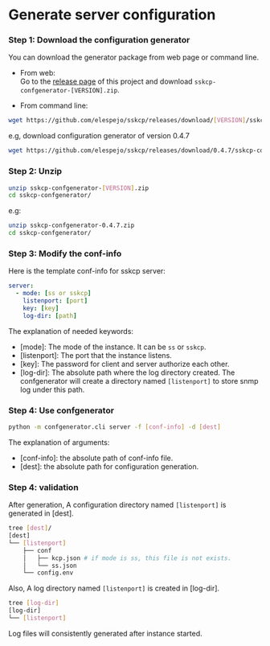# Generate server configuration

### Step 1: Download the configuration generator
You can download the generator package from web page or command line.

* From web:  
    Go to the [release page](https://github.com/elespejo/sskcp/releases) of this project and download `sskcp-confgenerator-[VERSION].zip`.

* From command line:  
```bash
wget https://github.com/elespejo/sskcp/releases/download/[VERSION]/sskcp-confgenerator-[VERSION].zip
```
e.g, download configuration generator of version 0.4.7
```bash
wget https://github.com/elespejo/sskcp/releases/download/0.4.7/sskcp-confgenerator-0.4.7.zip
```

### Step 2: Unzip
```bash
unzip sskcp-confgenerator-[VERSION].zip
cd sskcp-confgenerator/
```
e.g:
```bash
unzip sskcp-confgenerator-0.4.7.zip
cd sskcp-confgenerator/
```

### Step 3: Modify the conf-info

Here is the template conf-info for sskcp server:
```yaml
server:
  - mode: [ss or sskcp]
    listenport: [port]
    key: [key]
    log-dir: [path]
```
The explanation of needed keywords:
* [mode]: The mode of the instance. It can be `ss` or `sskcp`.
* [listenport]: The port that the instance listens.
* [key]: The password for client and server authorize each other.
* [log-dir]: The absolute path where the log directory created. The confgenerator will create a directory named `[listenport]` to store snmp log under this path.

### Step 4: Use confgenerator

```bash
python -m confgenerator.cli server -f [conf-info] -d [dest]
```
The explanation of arguments:
* [conf-info]: the absolute path of conf-info file.
* [dest]: the absolute path for configuration generation.

### Step 4: validation

After generation, A configuration directory named `[listenport]` is generated in [dest].
```bash
tree [dest]/
[dest]
└── [listenport]
    ├── conf
    │   ├── kcp.json # if mode is ss, this file is not exists.
    │   └── ss.json 
    └── config.env
```
Also, A log directory named `[listenport]` is created in [log-dir].
```bash
tree [log-dir]
[log-dir]
└── [listenport]
``` 
Log files will consistently generated after instance started.
